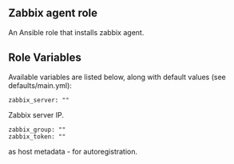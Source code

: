 Zabbix agent role
-----------------

An Ansible role that installs zabbix agent.

Role Variables
--------------

Available variables are listed below, along with default values (see defaults/main.yml):

```
zabbix_server: ""
```

Zabbix server IP.

```
zabbix_group: ""
zabbix_token: ""
```

as host metadata - for autoregistration.

